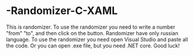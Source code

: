 # -Randomizer-C-XAML
This is randomizer. 
To use the randomizer you need to write a number "from" "to", and then click on the button. 
Randomizer have only russian language. 
To use the randomizer you need open Visual Studio and paste all the code. Or you can open .exe file, but you need .NET core.
Good luck!

